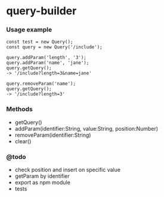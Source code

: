 # query-builder

### Usage example
```
const test = new Query();
const query = new Query('/include');

query.addParam('length', '3');
query.addParam('name', 'jane');
query.getQuery();
-> '/include?length=3&name=jane'

query.removeParam('name');
query.getQuery();
-> '/include?length=3'
```

### Methods
- getQuery()
- addParam(identifier:String, value:String, position:Number)
- removeParam(identifier:String)
- clear()

### @todo
- check position and insert on specific value
- getParam by identifier
- export as npm module
- tests
